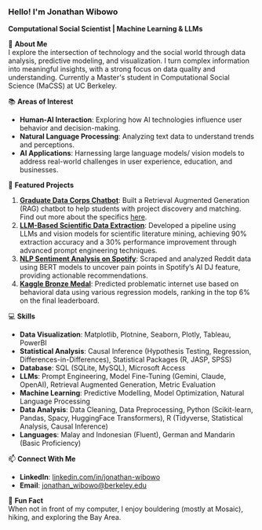 ### **Hello! I'm Jonathan Wibowo**

**Computational Social Scientist | Machine Learning & LLMs**

🌟 **About Me**  
I explore the intersection of technology and the social world through data analysis, predictive modeling, and visualization. I turn complex information into meaningful insights, with a strong focus on data quality and understanding. Currently a Master's student in Computational Social Science (MaCSS) at UC Berkeley.

📚 **Areas of Interest**

- **Human-AI Interaction**: Exploring how AI technologies influence user behavior and decision-making.
- **Natural Language Processing**: Analyzing text data to understand trends and perceptions.
- **AI Applications**: Harnessing large language models/ vision models to address real-world challenges in user experience, education, and businesses.

📂 **Featured Projects**

1. **[Graduate Data Corps Chatbot](https://huggingface.co/spaces/jonwibowo/GDC_Chatbot)**: Built a Retrieval Augmented Generation (RAG) chatbot to help students with project discovery and matching. Find out more about the specifics [here](https://github.com/jonwibowo/GDC-Chatbot/tree/main). 
2. **[LLM-Based Scientific Data Extraction](#)**: Developed a pipeline using LLMs and vision models for scientific literature mining, achieving 90% extraction accuracy and a 30% performance improvement through advanced prompt engineering techniques.
3. **[NLP Sentiment Analysis on Spotify](#)**: Scraped and analyzed Reddit data using BERT models to uncover pain points in Spotify’s AI DJ feature, providing actionable recommendations.
4. **[Kaggle Bronze Medal](#)**: Predicted problematic internet use based on behavioral data using various regression models, ranking in the top 6% on the final leaderboard.

💻 **Skills**

-	**Data Visualization**: Matplotlib, Plotnine, Seaborn, Plotly, Tableau, PowerBI
-	**Statistical Analysis**: Causal Inference (Hypothesis Testing, Regression, Differences-in-Differences), Statistical Packages (R, JASP, SPSS)
-	**Database**: SQL (SQLite, MySQL), Microsoft Access
-	**LLMs**: Prompt Engineering, Model Fine-Tuning (Gemini, Claude, OpenAI), Retrieval Augmented Generation, Metric Evaluation
-	**Machine Learning**: Predictive Modelling, Model Optimization, Natural Language Processing
-	**Data Analysis**: Data Cleaning, Data Preprocessing, Python (Scikit-learn, Pandas, Spacy, HuggingFace Transformers), R (Tidyverse, Statistical Analysis, Causal Inference)
-	**Languages**: Malay and Indonesian (Fluent), German and Mandarin (Basic Proficiency)

📫 **Connect With Me**

- **LinkedIn**: [linkedin.com/in/jonathan-wibowo](https://www.linkedin.com/in/jonathanwibowo1)
- **Email**: jonathan_wibowo@berkeley.edu

🌟 **Fun Fact**  
When not in front of my computer, I enjoy bouldering (mostly at Mosaic), hiking, and exploring the Bay Area.

